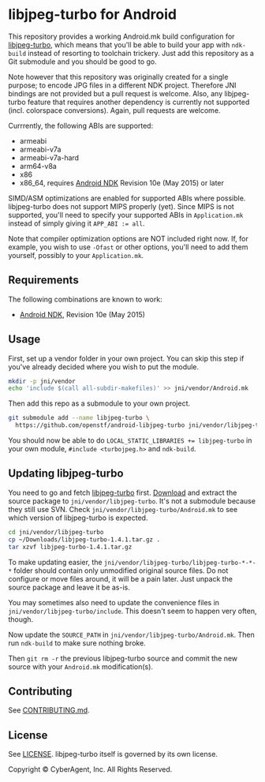 # libjpeg-turbo for Android

This repository provides a working Android.mk build configuration for [libjpeg-turbo](http://libjpeg-turbo.virtualgl.org/), which means that you'll be able to build your app with `ndk-build` instead of resorting to toolchain trickery. Just add this repository as a Git submodule and you should be good to go.

Note however that this repository was originally created for a single purpose; to encode JPG files in a different NDK project. Therefore JNI bindings are not provided but a pull request is welcome. Also, any libjpeg-turbo feature that requires another dependency is currently not supported (incl. colorspace conversions). Again, pull requests are welcome.

Currrently, the following ABIs are supported:

* armeabi
* armeabi-v7a
* armeabi-v7a-hard
* arm64-v8a
* x86
* x86_64, requires [Android NDK](https://developer.android.com/tools/sdk/ndk/index.html) Revision 10e (May 2015) or later

SIMD/ASM optimizations are enabled for supported ABIs where possible. libjpeg-turbo does not support MIPS properly (yet). Since MIPS is not supported, you'll need to specify your supported ABIs in `Application.mk` instead of simply giving it `APP_ABI := all`.

Note that compiler optimization options are NOT included right now. If, for example, you wish to use `-Ofast` or other options, you'll need to add them yourself, possibly to your `Application.mk`.

## Requirements

The following combinations are known to work:

* [Android NDK](https://developer.android.com/tools/sdk/ndk/index.html), Revision 10e (May 2015)

## Usage

First, set up a vendor folder in your own project. You can skip this step if you've already decided where you wish to put the module.

```bash
mkdir -p jni/vendor
echo 'include $(call all-subdir-makefiles)' >> jni/vendor/Android.mk
```

Then add this repo as a submodule to your own project.

```bash
git submodule add --name libjpeg-turbo \
  https://github.com/openstf/android-libjpeg-turbo jni/vendor/libjpeg-turbo
```

You should now be able to do `LOCAL_STATIC_LIBRARIES += libjpeg-turbo` in your own module, `#include <turbojpeg.h>` and `ndk-build`.

## Updating libjpeg-turbo

You need to go and fetch [libjpeg-turbo](http://libjpeg-turbo.virtualgl.org/) first. [Download](http://sourceforge.net/projects/libjpeg-turbo/files/) and extract the source package to `jni/vendor/libjpeg-turbo`. It's not a submodule because they still use SVN. Check `jni/vendor/libjpeg-turbo/Android.mk` to see which version of libjpeg-turbo is expected.

```bash
cd jni/vendor/libjpeg-turbo
cp ~/Downloads/libjpeg-turbo-1.4.1.tar.gz .
tar xzvf libjpeg-turbo-1.4.1.tar.gz
```

To make updating easier, the `jni/vendor/libjpeg-turbo/libjpeg-turbo-*-*-*` folder should contain only unmodified original source files. Do not configure or move files around, it will be a pain later. Just unpack the source package and leave it be as-is.

You may sometimes also need to update the convenience files in `jni/vendor/libjpeg-turbo/include`. This doesn't seem to happen very often, though.

Now update the `SOURCE_PATH` in `jni/vendor/libjpeg-turbo/Android.mk`. Then run `ndk-build` to make sure nothing broke.

Then `git rm -r` the previous libjpeg-turbo source and commit the new source with your `Android.mk` modification(s).

## Contributing

See [CONTRIBUTING.md](CONTRIBUTING.md).

## License

See [LICENSE](LICENSE). libjpeg-turbo itself is governed by its own license.

Copyright © CyberAgent, Inc. All Rights Reserved.
